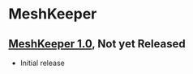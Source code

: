 MeshKeeper
==========

[MeshKeeper 1.0][1_0], Not yet Released
-------------------------------------------
* Initial release

[1_0]: http://meshkeeper.fusesource.org/maven/1.0
